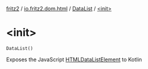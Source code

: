 [fritz2](../../index.md) / [io.fritz2.dom.html](../index.md) / [DataList](index.md) / [&lt;init&gt;](./-init-.md)

# &lt;init&gt;

`DataList()`

Exposes the JavaScript [HTMLDataListElement](https://developer.mozilla.org/en/docs/Web/API/HTMLDataListElement) to Kotlin

